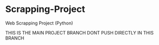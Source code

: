 # Scrapping-Project
Web Scrapping Project (Python)

THIS IS THE MAIN PROJECT BRANCH 
DONT PUSH DIRECTLY IN THIS BRANCH
